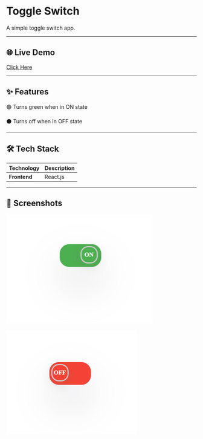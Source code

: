 # Toggle Switch

A simple toggle switch app.

---

## 🌐 Live Demo
[Click Here](https://userprofile-u2a0.onrender.com)



---

## ✨ Features

🟢 Turns green when in ON state

⚫ Turns off when in OFF state

---

## 🛠️ Tech Stack

| Technology | Description |
|:-----------|:------------|
| **Frontend** | React.js |

---

## 📸 Screenshots

![](public/screenshots/1.png)

![](public/screenshots/2.png)
